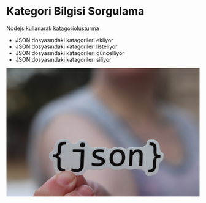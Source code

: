 # Kategori Bilgisi Sorgulama
Nodejs kullanarak katagorioluşturma
* JSON dosyasındaki katagorileri ekliyor
* JSON dosyasındaki katagorileri listeliyor
* JSON dosyasındaki katagorileri güncelliyor
* JSON dosyasındaki katagorileri siliyor
<img src="JSON.jpg" alt="Json">
